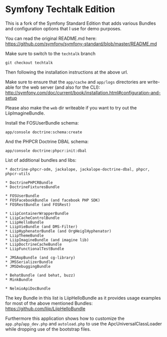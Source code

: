 Symfony Techtalk Edition
========================

This is a fork of the Symfony Standard Edition that adds various Bundles
and configuration options that I use for demo purposes.

You can read the original README.md here:
https://github.com/symfony/symfony-standard/blob/master/README.md

Make sure to switch to the ``techtalk`` branch

```
git checkout techtalk
```

Then following the installation instructions at the above url.

Make sure to ensure that the ``app/cache`` and ``app/logs`` directories are
write-able for the web server (and also for the CLI):
http://symfony.com/doc/current/book/installation.html#configuration-and-setup

Please also make the ``web`` dir writeable if you want to try out the
LiipImagineBundle.

Install the FOSUserBundle schema:
```
app/console doctrine:schema:create
```

And the PHPCR Doctrine DBAL schema:
```
app/console doctrine:phpcr:init:dbal
```

List of additional bundles and libs:

    * doctrine-phpcr-odm, jackalope, jackalope-doctrine-dbal, phpcr, phpcr-utils

    * DoctrinePHPCRBundle
    * DoctrineFixturesBundle

    * FOSUserBundle
    * FOSFacebookBundle (and facebook PHP SDK)
    * FOSRestBundle (and FOSRest)

    * LiipContainerWrapperBundle
    * LiipCacheControlBundle
    * LiipHelloBundle
    * LiipVieBundle (and DMS-Filter)
    * LiipHyphenatorBundle (and OrgHeiglHyphenator)
    * LiipThemeBundle
    * LiipImagineBundle (and imagine lib)
    * LiipDoctrineCacheBundle
    * LiipFunctionalTestBundle

    * JMSAopBundle (and cg-library)
    * JMSSerializerBundle
    * JMSDebuggingBundle

    * BehatBundle (and behat, buzz)
    * MinkBundle

    * NelmioApiDocBundle

The key Bundle in this list is LiipHelloBundle as it provides usage examples
for most of the above mentioned Bundles:
https://github.com/liip/LiipHelloBundle

Furthermore this application shows how to customize the ``app.php``/``app_dev.php``
and ``autoload.php`` to use the ApcUniversalClassLoader while dropping use of the
bootstrap files.
